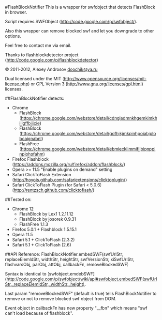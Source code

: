 #FlashBlockNotifier
This is a wrapper for swfobject that detects FlashBlock in browser.

Script requires SWFObject (http://code.google.com/p/swfobject/).

Also this wrapper can remove blocked swf and let you downgrade to other options.

Feel free to contact me via email.

Thanks to flashblockdetector project (http://code.google.com/p/flashblockdetector)

© 2011-2012, Alexey Androsov <doochik@ya.ru>

Dual licensed under the MIT (http://www.opensource.org/licenses/mit-license.php) or GPL Version 3 (http://www.gnu.org/licenses/gpl.html) licenses.

##FlashBlockNotifier detects:
  - Chrome
    - FlashBlock (https://chrome.google.com/webstore/detail/cdngiadmnkhgemkimkhiilgffbjijcie)
    - FlashBlock (https://chrome.google.com/webstore/detail/gofhjkjmkpinhpoiabjplobcaignabnl)
    - FlashFree (https://chrome.google.com/webstore/detail/ebmieckllmmifjjbipnppinpiohpfahm)
  - Firefox Flashblock (https://addons.mozilla.org/ru/firefox/addon/flashblock/)
  - Opera >= 11.5 "Enable plugins on demand" setting
  - Safari ClickToFlash Extension (http://hoyois.github.com/safariextensions/clicktoplugin/)
  - Safari ClickToFlash Plugin (for Safari < 5.0.6) (http://rentzsch.github.com/clicktoflash/)

##Tested on:
  - Chrome 12
    - FlashBlock by Lex1 1.2.11.12
    - FlashBlock by josorek 0.9.31
    - FlashFree 1.1.3
  - Firefox 5.0.1 + Flashblock 1.5.15.1
  - Opera 11.5
  - Safari 5.1 + ClickToFlash (2.3.2)
  - Safari 5.1 + ClickToFlash (2.6)

##API Reference:
    FlashBlockNotifier.embedSWF(swfUrlStr, replaceElemIdStr, widthStr, heightStr, swfVersionStr, xiSwfUrlStr, flashvarsObj, parObj, attObj, callbackFn, removeBlockedSWF)

Syntax is identical to [swfobject.emdebSWF](http://code.google.com/p/swfobject/wiki/api#swfobject.embedSWF(swfUrlStr,_replaceElemIdStr,_widthStr,_height).

Last param "removeBlockedSWF" (default is true) tells FlashBlockNotifier to remove or not to remove blocked swf object from DOM.

Event object in callbackFn has new property "__fbn" which means "swf can't load because of flashblock".
